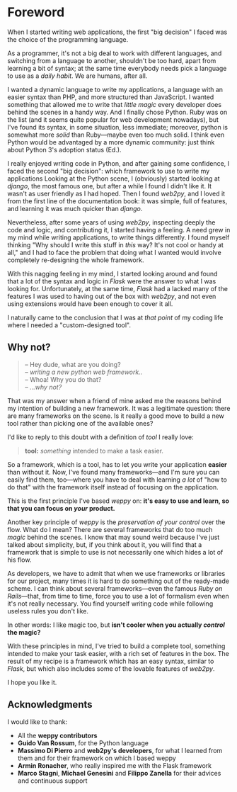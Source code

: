 
Foreword
========

When I started writing web applications, the first "big decision" I faced was the choice of the programming language.   

As a programmer, it's not a big deal to work with different languages, and switching from a language to another, shouldn't be too hard, apart from learning a bit of syntax; at the same time everybody needs pick a language to use as a *daily habit*. We are humans, after all.

I wanted a dynamic language to write my applications, a language with an easier syntax than PHP, and more structured than JavaScript. I wanted something that allowed me to write that *little magic* every developer does behind the scenes in a handy way. And I finally chose Python. Ruby was on the list (and it seems quite popular for web development nowadays), but I've found its syntax, in some situation, less immediate; moreover, python is somewhat more *solid* than Ruby&mdash;maybe even too much solid. I think even Python would be advantaged by a more dynamic community: just think about Python 3's adoption status (Ed.).

I really enjoyed writing code in Python, and after gaining some confidence,  I faced the second "big decision": which framework to use to write my applications 
Looking at the Python scene, I (obviously) started looking at *django*, the most famous one, but after a while I found I didn't like it. It wasn't as user friendly as I had hoped. Then I found *web2py*, and I loved it from the first line of the documentation book: it was simple, full of features, and learning it was much quicker than *django*.

Nevertheless, after some years of using *web2py*, inspecting deeply the code and logic, and contributing it, I started having a feeling. A need grew in my mind while writing applications, to write things differently. I found myself thinking "Why should I write this stuff in *this* way? It's not cool or handy at all," and I had to face the problem that doing what I wanted would involve completely re-designing  the whole framework. 

With this nagging feeling in my mind, I started looking around and found that a lot of the syntax and logic in *Flask* were the answer to what I was looking for. Unfortunately, at the same time, *Flask* had a lacked many of the features I was used to having out of the box with *web2py*, and not even using extensions would have been enough to cover it all.   

I naturally came to the conclusion that I was at *that point* of my coding life where I needed a "custom-designed tool".

Why not?
--------

> – Hey dude, what are you doing?   
> – *writing a new python web framework..*   
> – Whoa! Why you do that?   
> – *...why not?*

That was my answer when a friend of mine asked me the reasons behind my intention of building a new framework. It was a legitimate question: there are many frameworks on the scene. Is it really a good move to build a new tool rather than picking one of the available ones?   

I'd like to reply to this doubt with a definition of *tool* I really love:

> **tool:** *something* intended to make a task easier.

So a framework, which is a tool, has to let you write your application **easier** than without it. Now, I've found many frameworks&mdash;and I'm sure you can easily find them, too&mdash;where you have to deal with learning *a lot* of "how to do that" with the framework itself instead of focusing on the application.

This is the first principle I've based *weppy* on: **it's easy to use and learn, so that you can focus on *your* product.**   

Another key principle of *weppy* is the *preservation of your control* over the flow. What do I mean? There are several frameworks that do too much *magic* behind the scenes. I know that may sound weird because I've just talked about simplicity, but, if you think about it, you will find that a framework that is simple to use is not necessarily one which hides a lot of his flow.   

As developers, we have to admit that when we use frameworks or libraries for our project, many times it is hard to do something out of the ready-made scheme. I can think about several frameworks&mdash;even the famous *Ruby on Rails*&mdash;that, from time to time, force you to use a lot of formalism even when it's not really necessary. You find yourself writing code while following useless rules you don't like.   

In other words: I like magic too, but **isn't cooler when you actually *control* the magic?**

With these principles in mind, I've tried to build a complete tool, something intended to make your task easier, with a rich set of features in the box. The result of my recipe is a framework which has an easy syntax, similar to *Flask*, but which also includes some of the lovable features of *web2py*.   

I hope you like it.

Acknowledgments
---------------

I would like to thank:

* All the **weppy contributors**
* **Guido Van Rossum**, for the Python language
* **Massimo Di Pierro** and **web2py's developers**, for what I learned from them and for their framework on which I based weppy
* **Armin Ronacher**, who really inspired me with the Flask framework
* **Marco Stagni**, **Michael Genesini** and **Filippo Zanella** for their advices and continuous support
